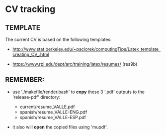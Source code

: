 # CV tracking

## TEMPLATE

The current CV is based on the following templates:

- http://www.stat.berkeley.edu/~paciorek/computingTips/Latex_template_creating_CV_.html

- https://www.rpi.edu/dept/arc/training/latex/resumes/ (res9b)

## REMEMBER:

- use './makefile/render.bash' to **copy** these 3 '.pdf' 
outputs to the 'release-pdf' directory:
	+ current/resume_VALLE.pdf
	+ spanish/resume_VALLE-ENG.pdf
	+ spanish/resume_VALLE-ESP.pdf

- it also will **open** the copied files using 'mupdf'.
